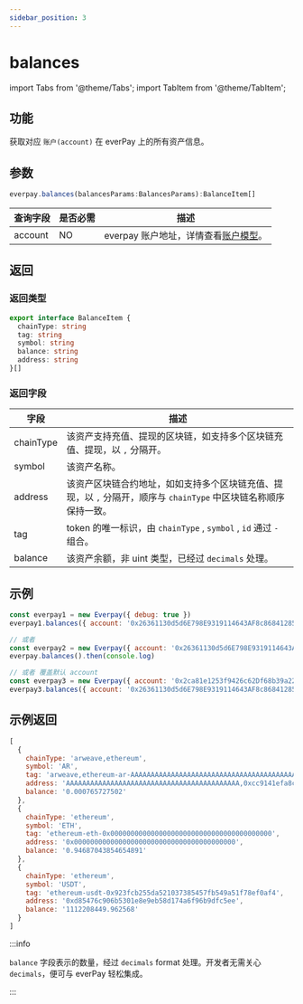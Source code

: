 ```yaml
---
sidebar_position: 3
---
```


# balances

import Tabs from '@theme/Tabs';
import TabItem from '@theme/TabItem';

## 功能
获取对应 `账户(account)` 在 everPay 上的所有资产信息。

## 参数
```ts
everpay.balances(balancesParams:BalancesParams):BalanceItem[]
```
|查询字段|是否必需|描述|
|---|---|---|
|account|NO|everpay 账户地址，详情查看[账户模型](../../../basic/dive/account-model.md)。|

<!-- <Tabs>
<TabItem value="js" label="参数" default>

|查询字段|是否必需|描述|
|---|---|---|
|account|NO|everpay 账户地址，详情查看[账户模型](../../../basic/dive/account-model.md)。|

</TabItem>
<TabItem value="ts" label="类型">

```ts
export interface BalancesParams {
  account?: string
}
```

</TabItem>
</Tabs> -->

## 返回
### 返回类型
```ts
export interface BalanceItem {
  chainType: string
  tag: string
  symbol: string
  balance: string
  address: string
}[]
```
### 返回字段
|字段|描述|
|---|---|
|chainType|该资产支持充值、提现的区块链，如支持多个区块链充值、提现，以 `,` 分隔开。|
|symbol|该资产名称。|
|address|该资产区块链合约地址，如如支持多个区块链充值、提现，以 `,` 分隔开，顺序与 `chainType` 中区块链名称顺序保持一致。|
|tag|token 的唯一标识，由 `chainType` , `symbol` , `id` 通过 `-` 组合。|
|balance|该资产余额，非 uint 类型，已经过 `decimals` 处理。|
## 示例

```js
const everpay1 = new Everpay({ debug: true })
everpay1.balances({ account: '0x26361130d5d6E798E9319114643AF8c868412859' }).then(console.log)

// 或者
const everpay2 = new Everpay({ account: '0x26361130d5d6E798E9319114643AF8c868412859', debug: true })
everpay.balances().then(console.log)

// 或者 覆盖默认 account
const everpay3 = new Everpay({ account: '0x2ca81e1253f9426c62Df68b39a22A377164eeC92', debug: true })
everpay3.balances({ account: '0x26361130d5d6E798E9319114643AF8c868412859' }).then(console.log)
```

## 示例返回
```js
[
  {
    chainType: 'arweave,ethereum',
    symbol: 'AR',
    tag: 'arweave,ethereum-ar-AAAAAAAAAAAAAAAAAAAAAAAAAAAAAAAAAAAAAAAAAAA,0x83ea4a2fe3ead9a7b204ab2d56cb0b81d71489c8',
    address: 'AAAAAAAAAAAAAAAAAAAAAAAAAAAAAAAAAAAAAAAAAAA,0xcc9141efa8c20c7df0778748255b1487957811be',
    balance: '0.000765727502'
  },
  {
    chainType: 'ethereum',
    symbol: 'ETH',
    tag: 'ethereum-eth-0x0000000000000000000000000000000000000000',
    address: '0x0000000000000000000000000000000000000000',
    balance: '0.94687043854654891'
  },
  {
    chainType: 'ethereum',
    symbol: 'USDT',
    tag: 'ethereum-usdt-0x923fcb255da521037385457fb549a51f78ef0af4',
    address: '0xd85476c906b5301e8e9eb58d174a6f96b9dfc5ee',
    balance: '1112208449.962568'
  }
]
```

:::info

`balance` 字段表示的数量，经过 `decimals` format 处理。开发者无需关心 `decimals`，便可与 everPay 轻松集成。

:::